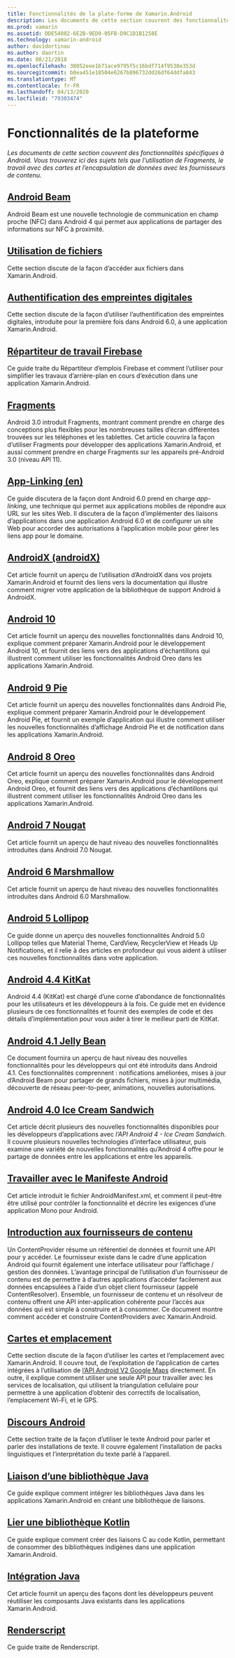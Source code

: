 ```yaml
---
title: Fonctionnalités de la plate-forme de Xamarin.Android
description: Les documents de cette section couvrent des fonctionnalités spécifiques à Android. Vous trouverez ici des sujets tels que l’utilisation de Fragments, le travail avec des cartes et l’encapsulation de données avec les fournisseurs de contenu.
ms.prod: xamarin
ms.assetid: DDE54082-6E2B-9ED9-05FB-D9C1D1B1258E
ms.technology: xamarin-android
author: davidortinau
ms.author: daortin
ms.date: 08/21/2018
ms.openlocfilehash: 38052eee1b71ace9795f5c16bdf714f9538e353d
ms.sourcegitcommit: b0ea451e18504e6267b896732dd26df64ddfa843
ms.translationtype: MT
ms.contentlocale: fr-FR
ms.lasthandoff: 04/13/2020
ms.locfileid: "79303474"
---
```

# <a name="platform-features"></a>Fonctionnalités de la plateforme

_Les documents de cette section couvrent des fonctionnalités spécifiques à Android. Vous trouverez ici des sujets tels que l’utilisation de Fragments, le travail avec des cartes et l’encapsulation de données avec les fournisseurs de contenu._

## <a name="android-beam"></a>[Android Beam](~/android/platform/android-beam.md)

Android Beam est une nouvelle technologie de communication en champ proche (NFC) dans Android 4 qui permet aux applications de partager des informations sur NFC à proximité.

## <a name="working-with-files"></a>[Utilisation de fichiers](~/android/platform/files/index.md)

Cette section discute de la façon d’accéder aux fichiers dans Xamarin.Android.

## <a name="fingerprint-authentication"></a>[Authentification des empreintes digitales](~/android/platform/fingerprint-authentication/index.md)

Cette section discute de la façon d’utiliser l’authentification des empreintes digitales, introduite pour la première fois dans Android 6.0, à une application Xamarin.Android.

## <a name="firebase-job-dispatcher"></a>[Répartiteur de travail Firebase](~/android/platform/firebase-job-dispatcher.md)

Ce guide traite du Répartiteur d’emplois Firebase et comment l’utiliser pour simplifier les travaux d’arrière-plan en cours d’exécution dans une application Xamarin.Android.

## <a name="fragments"></a>[Fragments](~/android/platform/fragments/index.md)

Android 3.0 introduit Fragments, montrant comment prendre en charge des conceptions plus flexibles pour les nombreuses tailles d’écran différentes trouvées sur les téléphones et les tablettes. Cet article couvrira la façon d’utiliser Fragments pour développer des applications Xamarin.Android, et aussi comment prendre en charge Fragments sur les appareils pré-Android 3.0 (niveau API 11).

## <a name="app-linking"></a>[App-Linking (en)](~/android/platform/app-linking.md)

Ce guide discutera de la façon dont Android 6.0 prend en charge _app-linking_, une technique qui permet aux applications mobiles de répondre aux URL sur les sites Web. Il discutera de la façon d’implémenter des liaisons d’applications dans une application Android 6.0 et de configurer un site Web pour accorder des autorisations à l’application mobile pour gérer les liens app pour le domaine.

## <a name="androidx"></a>[AndroidX (androidX)](~/android/platform/androidx.md)

Cet article fournit un aperçu de l’utilisation d’AndroidX dans vos projets Xamarin.Android et fournit des liens vers la documentation qui illustre comment migrer votre application de la bibliothèque de support Android à AndroidX.

## <a name="android-10"></a>[Android 10](~/android/platform/android-10.md)

Cet article fournit un aperçu des nouvelles fonctionnalités dans Android 10, explique comment préparer Xamarin.Android pour le développement Android 10, et fournit des liens vers des applications d’échantillons qui illustrent comment utiliser les fonctionnalités Android Oreo dans les applications Xamarin.Android.

## <a name="android-9-pie"></a>[Android 9 Pie](~/android/platform/pie.md)

Cet article fournit un aperçu des nouvelles fonctionnalités dans Android Pie, explique comment préparer Xamarin.Android pour le développement Android Pie, et fournit un exemple d’application qui illustre comment utiliser les nouvelles fonctionnalités d’affichage Android Pie et de notification dans les applications Xamarin.Android.

## <a name="android-8-oreo"></a>[Android 8 Oreo](~/android/platform/oreo.md)

Cet article fournit un aperçu des nouvelles fonctionnalités dans Android Oreo, explique comment préparer Xamarin.Android pour le développement Android Oreo, et fournit des liens vers des applications d’échantillons qui illustrent comment utiliser les fonctionnalités Android Oreo dans les applications Xamarin.Android.

## <a name="android-7-nougat"></a>[Android 7 Nougat](~/android/platform/nougat.md)

Cet article fournit un aperçu de haut niveau des nouvelles fonctionnalités introduites dans Android 7.0 Nougat.

## <a name="android-6-marshmallow"></a>[Android 6 Marshmallow](~/android/platform/marshmallow.md)

Cet article fournit un aperçu de haut niveau des nouvelles fonctionnalités introduites dans Android 6.0 Marshmallow.

## <a name="android-5-lollipop"></a>[Android 5 Lollipop](~/android/platform/lollipop.md)

Ce guide donne un aperçu des nouvelles fonctionnalités Android 5.0 Lollipop telles que Material Theme, CardView, RecyclerView et Heads Up Notifications, et il relie à des articles en profondeur qui vous aident à utiliser ces nouvelles fonctionnalités dans votre application.

## <a name="android-44-kitkat"></a>[Android 4.4 KitKat](~/android/platform/kitkat.md)

Android 4.4 (KitKat) est chargé d’une corne d’abondance de fonctionnalités pour les utilisateurs et les développeurs à la fois. Ce guide met en évidence plusieurs de ces fonctionnalités et fournit des exemples de code et des détails d’implémentation pour vous aider à tirer le meilleur parti de KitKat.

## <a name="android-41-jelly-bean"></a>[Android 4.1 Jelly Bean](~/android/platform/jelly-bean.md)

Ce document fournira un aperçu de haut niveau des nouvelles fonctionnalités pour les développeurs qui ont été introduits dans Android 4.1. Ces fonctionnalités comprennent : notifications améliorées, mises à jour d’Android Beam pour partager de grands fichiers, mises à jour multimédia, découverte de réseau peer-to-peer, animations, nouvelles autorisations.

## <a name="android-40-ice-cream-sandwich"></a>[Android 4.0 Ice Cream Sandwich](~/android/platform/ice-cream-sandwich.md)

Cet article décrit plusieurs des nouvelles fonctionnalités disponibles pour les développeurs d’applications avec *l’API Android 4 - Ice Cream Sandwich*.
Il couvre plusieurs nouvelles technologies d’interface utilisateur, puis examine une variété de nouvelles fonctionnalités qu’Android 4 offre pour le partage de données entre les applications et entre les appareils.

## <a name="working-with-the-android-manifest"></a>[Travailler avec le Manifeste Android](android-manifest.md)

Cet article introduit le fichier AndroidManifest.xml, et comment il peut-être être utilisé pour contrôler la fonctionnalité et décrire les exigences d’une application Mono pour Android.

## <a name="introduction-to-content-providers"></a>[Introduction aux fournisseurs de contenu](~/android/platform/content-providers/index.md)

Un ContentProvider résume un référentiel de données et fournit une API pour y accéder. Le fournisseur existe dans le cadre d’une application Android qui fournit également une interface utilisateur pour l’affichage / gestion des données. L’avantage principal de l’utilisation d’un fournisseur de contenu est de permettre à d’autres applications d’accéder facilement aux données encapsulées à l’aide d’un objet client fournisseur (appelé ContentResolver). Ensemble, un fournisseur de contenu et un résolveur de contenu offrent une API inter-application cohérente pour l’accès aux données qui est simple à construire et à consommer. Ce document montre comment accéder et construire ContentProviders avec Xamarin.Android.

## <a name="maps-and-location"></a>[Cartes et emplacement](~/android/platform/maps-and-location/index.md)

Cette section discute de la façon d’utiliser les cartes et l’emplacement avec Xamarin.Android. Il couvre tout, de l’exploitation de l’application de cartes intégrées à l’utilisation de [l’API Android V2 Google Maps](https://developers.google.com/maps/documentation/android/) directement. En outre, il explique comment utiliser une seule API pour travailler avec les services de localisation, qui utilisent la triangulation cellulaire pour permettre à une application d’obtenir des correctifs de localisation, l’emplacement Wi-Fi, et le GPS.

## <a name="android-speech"></a>[Discours Android](~/android/platform/speech.md)

Cette section traite de la façon d’utiliser le texte Android pour parler et parler des installations de texte. Il couvre également l’installation de packs linguistiques et l’interprétation du texte parlé à l’appareil.

## <a name="binding-a-java-library"></a>[Liaison d’une bibliothèque Java](binding-java-library/index.md)

Ce guide explique comment intégrer les bibliothèques Java dans les applications Xamarin.Android en créant une bibliothèque de liaisons.

## <a name="bind-a-kotlin-library"></a>[Lier une bibliothèque Kotlin](binding-kotlin-library/index.md)

Ce guide explique comment créer des liaisons C au code Kotlin, permettant de consommer des bibliothèques indigènes dans une application Xamarin.Android.

## <a name="java-integration"></a>[Intégration Java](java-integration/index.md)

Cet article fournit un aperçu des façons dont les développeurs peuvent réutiliser les composants Java existants dans les applications Xamarin.Android.

## <a name="renderscript"></a>[Renderscript](renderscript.md)

Ce guide traite de Renderscript.

